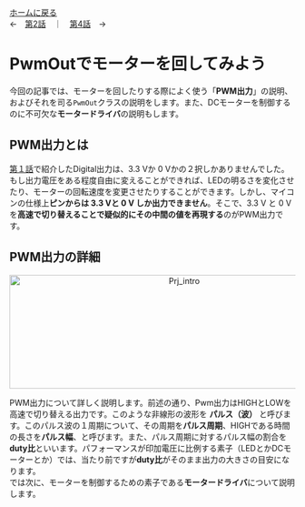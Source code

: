 [ホームに戻る](./index.md)  
←　[第2話](DigitalIn_explain.md)　｜　[第4話](AnalogIn_explain.md)　→

# PwmOutでモーターを回してみよう
今回の記事では、モーターを回したりする際によく使う「**PWM出力**」の説明、およびそれを司る`PwmOut`クラスの説明をします。また、DCモーターを制御するのに不可欠な**モータードライバ**の説明もします。

## PWM出力とは
[第１話](DigitalOut_explain.md)で紹介したDigital出力は、3.3 Vか 0 Vかの２択しかありませんでした。もし出力電圧をある程度自由に変えることができれば、LEDの明るさを変化させたり、モーターの回転速度を変更させたりすることができます。しかし、マイコンの仕様上**ピンからは 3.3 Vと 0 V しか出力できません**。そこで、3.3 V と 0 Vを**高速で切り替えることで疑似的にその中間の値を再現する**のがPWM出力です。

## PWM出力の詳細

<div style="text-align: center;">
<image src = "./img/Pwm_ex.png" alt = "Prj_intro" title = "Prj_intro" width = "600" height = "200"/>
</div>

PWM出力について詳しく説明します。前述の通り、Pwm出力はHIGHとLOWを高速で切り替える出力です。このような非線形の波形を **パルス（波）** と呼びます。このパルス波の１周期について、その周期を**パルス周期**、HIGHである時間の長さを**パルス幅**、と呼びます。また、パルス周期に対するパルス幅の割合を**duty比**といいます。パフォーマンスが印加電圧に比例する素子（LEDとかDCモーターとか）では、当たり前ですが**duty比**がそのまま出力の大きさの目安になります。  
では次に、モーターを制御するための素子である**モータードライバ**について説明します。

